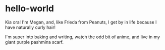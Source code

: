 # hello-world

Kia ora! I'm Megan, and, like Frieda from Peanuts, I get by in life because I have naturally curly hair!

I'm super into baking and writing, watch the odd bit of anime, and live in my giant purple pashmina scarf. 
